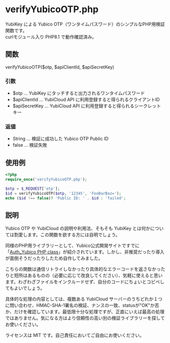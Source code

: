 # verifyYubicoOTP.php

YubiKey による Yubico OTP（ワンタイムパスワード）のシンプルなPHP用検証関数です。  
curlモジュール入り PHP8.1 で動作確認済み。

## 関数

verifyYubicoOTP($otp, $apiClientId, $apiSecretKey)

### 引数
+ $otp … YubiKey にタッチすると出力されるワンタイムパスワード
+ $apiClientId … YubiCloud API に利用登録すると得られるクライアントID
+ $apiSecretKey … YubiCloud API に利用登録すると得られるシークレットキー

### 返値

+ String … 検証に成功した Yubico OTP Public ID
+ false … 検証失敗

## 使用例

```PHP
<?php
require_once('verifyYubicoOTP.php');

$otp = $_REQUEST['otp'];
$id = verifyYubicoOTP($otp, '12345', 'FooBarBaz=');
echo ($id !== false)? 'Public ID: ' . $id : 'failed';
```

## 説明

Yubico OTP や YubiCloud の説明や利用法、そもそも YubiKey とは何かについては割愛します。この関数を欲する方には自明でしょう。

同様のPHP用ライブラリーとして、Yubico公式開発サイトですでに「[Auth_Yubico PHP class](https://developers.yubico.com/php-yubico/)」が紹介されています。しかし、非推奨だったり導入が面倒そうだったりしたため自作してみました。

こちらの関数は通信リトライしなかったり具体的なエラーコードを返さなかったりと短所はあるものの（必要に応じて改良してください）、気軽に使えると思います。わざわざファイルをインクルードせず、自分のコードにちょいとコピペしてもよいでしょう。

具体的な処理の内容としては、複数ある YubiCloud サーバーのうちどれか１つに問い合わせ、HMAC-SHA-1署名の検証、ナンスの一致、statusが"OK"か否か、だけを確認しています。最低限十分な処理ですが、正直にいえば最高の処理ではありません。気になる方はより信頼性の高い別の検証ライブラリーを探してお使いください。

ライセンスは MIT です。自己責任においてご自由にお使いください。
